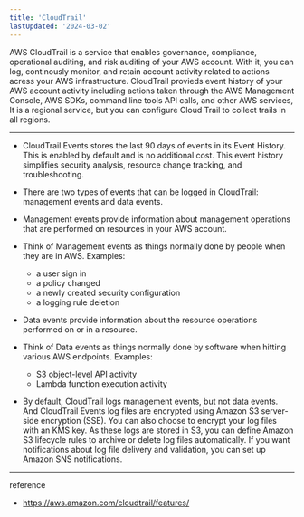 ```yaml
---
title: 'CloudTrail'
lastUpdated: '2024-03-02'
---
```


AWS CloudTrail is a service that enables governance, compliance, operational auditing, and risk auditing of your AWS account. With it, you can log, continously monitor, and retain account activity related to actions acress your AWS infrastructure. CloudTrail provieds event history of your AWS account activity including actions taken through the AWS Management Console, AWS SDKs, command line tools API calls, and other AWS services, It is a regional service, but you can configure Cloud Trail to collect trails in all regions.

---

- CloudTrail Events stores the last 90 days of events in its Event History. This is enabled by default and is no additional cost.
    This event history simplifies security analysis, resource change tracking, and troubleshooting.

- There are two types of events that can be logged in CloudTrail: management events and data events.

- Management events provide information about management operations that are performed on resources in your AWS account.

- Think of Management events as things normally done by people when they are in AWS. Examples:
    - a user sign in
    - a policy changed
    - a newly created security configuration
    - a logging rule deletion

- Data events provide information about the resource operations performed on or in a resource.

- Think of Data events as things normally done by software when hitting various AWS endpoints. Examples:
    - S3 object-level API activity
    - Lambda function execution activity

- By default, CloudTrail logs management events, but not data events. And CloudTrail Events log files are encrypted using Amazon S3 server-side encryption (SSE).
    You can also choose to encrypt your log files with an KMS key. As these logs are stored in S3, you can define Amazon S3 lifecycle rules to archive or delete log files automatically. If you want notifications about log file delivery and validation, you can set up Amazon SNS notifications.

---
reference
- https://aws.amazon.com/cloudtrail/features/